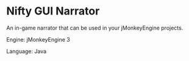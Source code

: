 Nifty GUI Narrator
==============

An in-game narrator that can be used in your jMonkeyEngine projects.

Engine: jMonkeyEngine 3

Language: Java
